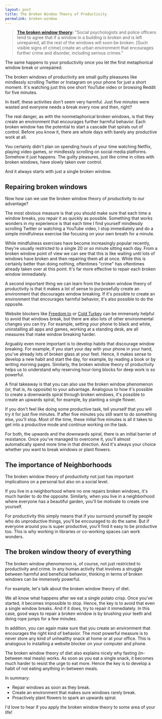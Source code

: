 ```yaml
---
layout: post
title: The Broken Window Theory of Productivity
permalink: broken-window
---
```


>**[The broken window theory](https://en.wikipedia.org/wiki/Broken_windows_theory):** "Social psychologists and police officers tend to agree that if a window in a building is broken and is left unrepaired, all the rest of the windows will soon be broken. [Such visible signs of crime] create an urban environment that encourages further crime and disorder, including serious crimes."

The same happens to your productivity once you let the first metaphorical window break or unrepaired. 

The broken windows of productivity are small guilty pleasures like mindlessly scrolling Twitter or Instagram on your phone for just a short moment. It's watching just this one short YouTube video or browsing Reddit for five minutes.

In itself, these activities don't seem very harmful. Just five minutes were wasted and everyone needs a break every now and then, right?

The real danger, as with the nonmetaphorical broken windows, is that they create an environment that encourages further harmful behavior. Each broken window has the potential to start a cascade that spirals out of control. Before you know it, there are whole days with barely any productive work at all. 

You certainly didn't plan on spending hours of your time watching Netflix, playing video games, or mindlessly scrolling on social media platforms. Somehow it just happens. The guilty pleasures, just like crime in cities with broken windows, have slowly taken over control. 

And it always starts with just a single broken window.

## Repairing broken windows

Now how can we use the broken window theory of productivity to our advantage?

The most obvious measure is that you should make sure that each time a window breaks, you repair it as quickly as possible. Something that works wonders in my experience is that each time I find yourself mindlessly scrolling Twitter or watching a YouTube video, I stop immediately and do a simple mindfulness exercise like focusing on your own breath for a minute. 

While mindfulness exercises have become increasingly popular recently, they're usually restricted to a single 20 or so minute sitting each day. From a broken window point of view we can see that this is like waiting until lots of windows have broken and then repairing them all at once. While this is certainly better than doing nothing, oftentimes "crime" has oftentimes already taken over at this point. It's far more effective to repair each broken window immediately.

A second important thing we can learn from the broken window theory of productivity is that it makes a lot of sense to purposefully create an environment that discourages window breaking. If it's possible to create an environment that encourages harmful behavior, it's also possible to do the opposite. 

Website blockers like [Freedom.to](http://freedom.to) or [Cold Turkey](https://getcoldturkey.com/) can be immensely helpful to avoid that windows break, but there are also lots of other environmental changes you can try. For example, setting your phone to black and white, uninstalling all apps and games, working at a standing desk, are all measures that make window breaking harder. 

Arguably even more important is to develop habits that discourage window breaking. For example, if you start your day with your phone in your hand, you've already lots of broken glass at your feet. Hence, it makes sense to develop a new habit and start the day, for example, by reading a book or by writing morning pages. Similarly, the broken window theory of productivity helps us to understand why reserving hour-long blocks for deep work is so powerful.

A final takeaway is that you can also use the broken window phenomenon (or, that is, its opposite) to your advantage. Analogous to how it's possible to create a downwards spiral through broken windows, it's possible to create an upwards spiral, for example, by planting a single flower.

If you don't feel like doing some productive task, tell yourself that you will try it for just five minutes. If after five minutes you still want to do something else, you'll stop. Most of the time, these initial five minutes is all it takes to get into a productive mode and continue working on the task. 

For both, the upwards and the downwards spiral, there is an initial barrier of resistance. Once you've managed to overcome it, you'll almost automatically spend more time in that direction. And it's always your choice whether you want to break windows or plant flowers. 

## The importance of Neighborhoods

The broken window theory of productivity not just has important implications on a personal but also on a social level. 

If you live in a neighborhood where no one repairs broken windows, it's much harder to do the opposite. Similarly, when you live in a neighborhood where everyone has a beautiful garden, you'll be motivate to create one yourself.

For productivity this simply means that if you surround yourself by people who do unproductive things, you'll be encouraged to do the same. But if everyone around you is super productive, you'll find it easy to be productive too. This is why working in libraries or co-working spaces can work wonders. 

## The broken window theory of everything

The broken window phenomenon is, of course, not just restricted to productivity and crime. In any human activity that involves a struggle between harmful and beneficial behavior, thinking in terms of broken windows can be immensely powerful.

For example, let's talk about the broken window theory of diet. 

We all know what happens after we eat a single potato crisp. Once you've started, it becomes impossible to stop. Hence, the key is to avoid that even a single window breaks. And if it does, try to repair it immediately. In this case, good ways to repair a broken window is by brushing your teeth and doing rope jumps for a few minutes. 

In addition, you can again make sure that you create an environment that encourages the right kind of behavior. The most powerful measure is to never store any kind of unhealthy snack at home or at your office. This is analogous to installing a website blocker on your computer and phone. 

The broken window theory of diet also explains nicely why fasting (in-between real meals) works. As soon as you eat a single snack, it becomes much harder to resist the urge to eat more. Hence the key is to develop a habit of not eating anything in-between meals. 

In summary:

- Repair windows as soon as they break.
- Create an environment that makes sure windows rarely break.
- Proactively plant flowers to spark an upwards spiral.

I'd love to hear if you apply the broken window theory to some area of your life!
